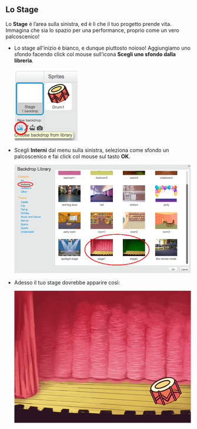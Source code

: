 ## Lo Stage

Lo **Stage** è l’area sulla sinistra, ed è lì che il tuo progetto prende vita. Immagina che sia lo spazio per una performance, proprio come un vero palcoscenico!

+ Lo stage all'inizio è bianco, e dunque piuttosto noioso! Aggiungiamo uno sfondo facendo click col mouse sull’icona **Scegli uno sfondo dalla libreria**.
    
    ![screenshot](images/band-stage-choose.png)

+ Scegli **Interni** dal menu sulla sinistra, seleziona come sfondo un palcoscenico e fai click col mouse sul tasto **OK**.
    
    ![screenshot](images/band-backdrop.png)

+ Adesso il tuo stage dovrebbe apparire così:
    
    ![screenshot](images/band-stage.png)